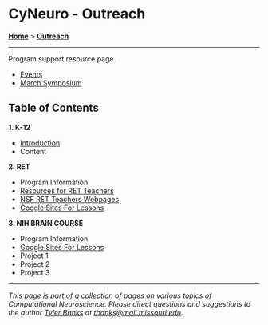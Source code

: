# CyNeuro - Outreach

[**Home**](/) > [**Outreach**](./)

---
Program support resource page.

* [Events](https://engineering.missouri.edu/cyneuro/cyneuro-events/)
* [March Symposium](https://missouri.box.com/s/043sfeuil0engjfpplab1r74bxrklt4j)

## Table of Contents

**1. K-12** 

* [Introduction](/research/introduction)
* Content

**2. RET**

* Program Information
* [Resources for RET Teachers](https://sites.google.com/baypath.edu/ret-intro-at-mizzou/home)
* [NSF RET Teachers Webpages](/outreach/retwebsites)
* [Google Sites For Lessons](/outreach/googlesites)

**3. NIH BRAIN COURSE**

* Program Information
* [Google Sites For Lessons](/outreach/googlesites)
* Project 1
* Project 2
* Project 3

---
*This page is part of a [collection of pages](/) on various topics of Computational Neuroscience. Please direct questions and suggestions to the author [Tyler Banks](https://tylerbanks.net) at [tbanks@mail.missouri.edu](mailto:tbanks@mail.missouri.edu).*
